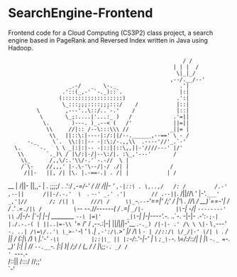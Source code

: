 # SearchEngine-Frontend
Frontend code for a Cloud Computing (CS3P2) class project, a search engine based in PageRank and Reversed Index written in Java using Hadoop.




	
                                                           / /
                                                        | | |  /
                                                         \|_|_/
                                                       ,--/.__/--'
                       _.-/   _   \-._                    .'|
                     .'::(_,-' `-._)::`.                  |:|
                    (:::::::::::::::::::)                .':|
                     \_:::;;;::::;;;:::/    /            |::|
             \        ,---'..\::/..`-.'    /             |::|
              \       \_;:....|'...:_ )   /             .'=||
               \.       )---. )_.--< (   /'             ||=||
                \\     //|:: /--\:::\\\ //             _||= |
                 \\   ||::\:|----|:/:||/--.______,--==' \ - /
          -._     \`.  \\:|:|-- -|:\:/-.,,\\  .----'//'_.`-'
      \.     `-.   \ \ _|:|:|-- -|::||::\,,||-'////---' |/'
       \\       `._)\ / |\/:|-/|--\:/|. :\_,'---'       /
        \\_      /,,\/:.'\\/-.'`-.-//  \ |
        /`\-    //,,,' |-.\-'\--/|-/ ./| |             /
         /||-   ||, /| |\. |.-==-.| . /| |            | /
 __  |    /||-  ||,,\- | .  \;;;;/ .  .':/         _,-=/-'
/  \//    /||-  ' `,-|::\ . \,..,/   /: /         /.-'
,--||      /||-/.-.'  \  `._ `--' _.' .'|        //
.--||`.    /||//\ '   |-'.___`___' _,'|//       /;
  /\| \     ///\ /     \\_`-.`--`-'_==|'       /;'
 / |'\ \.   //\ /       \_\__)\`==-_'_|       / /
  .'  \.=`./|\ /          \`-- \--._/_/------( /
       \.=| `_/|-          |\`-| -/| `--------'
        \\` ./|-/-         |\`-| |-|     ________
         `--\ |=|'        _|\`-| |-|----'.-._ ..\`-.
             -|-|-     .-':`-;-| |./.-.-( | ||..|=-\\
             `'= /'   / ,--.:|-| ||_|_|_|_|-'__ .`-._)
              /|-|- .' /\ \ \|-` \\ ____,---'  `-. ..|
               /\=\/..'\ \_>-'`-\ \'              \ .|
               `,-':/\`.>' |\/ \/\ \              `- |
               //::/\ \/_/|-' \/| \ `.            / ||
              / (:|\ \/) \ \|.'-'  `-\\          |;:|\_
             || |:`-/:.'-|-' \|       \\          `;_\-`-._
             \\=/:_/::/\| \|          |\\            `-._ =`-._
              \_)' |:|                | //               `--.__`-.
                   |:|                                         )\|
                   /;/                                         / (\_
                  / /                                         |\\;;_`-.
                _/ /                                          ' `---\.-\
               /::||
              /:::/
             //;;'             
             `-'
